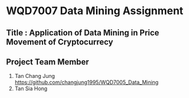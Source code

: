 # WQD7007 Data Mining Assignment
## Title : Application of Data Mining in Price Movement of Cryptocurrecy

## Project Team Member
1) Tan Chang Jung  https://github.com/changjung1995/WQD7005_Data_Mining
2) Tan Sia Hong
